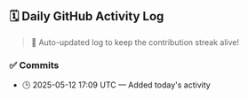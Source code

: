 ## 🗓️ Daily GitHub Activity Log

> 🤖 Auto-updated log to keep the contribution streak alive!

### ✅ Commits

- 🕒 2025-05-12 17:09 UTC — Added today's activity

